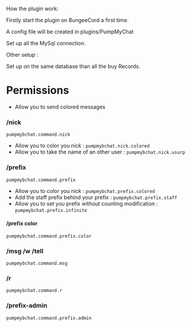 How the plugin work:

Firstly start the plugin on BungeeCord a first time.

A config file will be created in plugins/PumpMyChat

Set up all the MySql connection. 

Other setup :

Set up on the same database than all the buy Records.


# Permissions

- Allow you to send colored messages

### /nick 
`pumpmybchat.command.nick`
- Allow you to color you nick : `pumpmybchat.nick.colored`
- Allow you to take the name of an other user : `pumpmybchat.nick.usurp`

### /prefix 
`pumpmybchat.command.prefix`
- Allow you to color you nick : `pumpmybchat.prefix.colored`
- Add the staff prefix behind your prefix : `pumpmybchat.prefix.staff`
- Allow you to set you prefix without counting modification : `pumpmybchat.prefix.infinite`

#### /prefix color
`pumpmybchat.command.prefix.color`

### /msg /w /tell 
`pumpmybchat.command.msg`

### /r 
`pumpmybchat.command.r`

### /prefix-admin
`pumpmybchat.command.prefix.admin`
